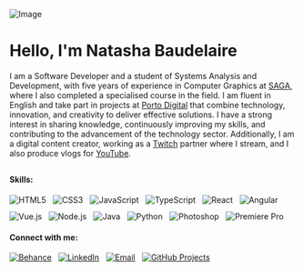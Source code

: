 ![Image](https://github.com/user-attachments/assets/7fad3354-bc0b-46fb-81b6-fe0a199b2ec1)

<h1 align="left">Hello, I'm Natasha Baudelaire</h1>

I am a Software Developer and a student of Systems Analysis and Development, with five years of experience in Computer Graphics at [SAGA](https://saga.com.br), where I also completed a specialised course in the field. I am fluent in English and take part in projects at [Porto Digital](https://www.portodigital.org) that combine technology, innovation, and creativity to deliver effective solutions. I have a strong interest in sharing knowledge, continuously improving my skills, and contributing to the advancement of the technology sector. Additionally, I am a digital content creator, working as a [Twitch](https://www.twitch.tv/natashabaudelaire) partner where I stream, and I also produce vlogs for [YouTube](https://www.youtube.com/@NatashaBaudelaire).

##
<h4>Skills:</h4>
<div style="display: flex; flex-wrap: wrap; gap: 12px; justify-content: flex-start;">
  <img src="https://img.shields.io/badge/HTML5-%23FFE7F7?style=for-the-badge&logo=html5&logoColor=%23555555" alt="HTML5">
  <img src="https://img.shields.io/badge/CSS3-%23FFE7F7?style=for-the-badge&logo=css3&logoColor=%23555555" alt="CSS3">
  <img src="https://img.shields.io/badge/JavaScript-%23FFE7F7?style=for-the-badge&logo=javascript&logoColor=%23555555" alt="JavaScript">
  <img src="https://img.shields.io/badge/TypeScript-%23FFE7F7?style=for-the-badge&logo=typescript&logoColor=%23555555" alt="TypeScript">
  <img src="https://img.shields.io/badge/React-%23FFE7F7?style=for-the-badge&logo=react&logoColor=%23555555" alt="React">
  <img src="https://img.shields.io/badge/Angular-%23FFE7F7?style=for-the-badge&logo=angular&logoColor=%23555555" alt="Angular">
  <img src="https://img.shields.io/badge/Vue.js-%23FFE7F7?style=for-the-badge&logo=vue.js&logoColor=%23555555" alt="Vue.js">
  <img src="https://img.shields.io/badge/Node.js-%23FFE7F7?style=for-the-badge&logo=node.js&logoColor=%23555555" alt="Node.js">
  <img src="https://img.shields.io/badge/Java-%23FFE7F7?style=for-the-badge&logo=openjdk&logoColor=%23555555" alt="Java">
  <img src="https://img.shields.io/badge/Python-%23FFE7F7?style=for-the-badge&logo=python&logoColor=%23555555" alt="Python">
  <img src="https://img.shields.io/badge/Photoshop-%23FFE7F7?style=for-the-badge&logo=adobe-photoshop&logoColor=%23555555" alt="Photoshop">
  <img src="https://img.shields.io/badge/Premiere%20Pro-%23FFE7F7?style=for-the-badge&logo=adobe-premierepro&logoColor=%23555555" alt="Premiere Pro">
</div>

<h4>Connect with me:</h4>
<div style="display: flex; flex-wrap: wrap; gap: 12px; justify-content: flex-start;">
  <a href="https://www.behance.net/natashaminako" target="_blank">
    <img src="https://img.shields.io/badge/Behance-%23FFE7F7?style=for-the-badge&logo=behance&logoColor=%23555555" alt="Behance">
  </a>
  <a href="https://www.linkedin.com/in/natashabaudelaire" target="_blank">
    <img src="https://img.shields.io/badge/LinkedIn-%23FFE7F7?style=for-the-badge&logo=linkedin&logoColor=%23555555" alt="LinkedIn">
  </a>
  <a href="mailto:natashabaudelaire@email.com" target="_blank">
    <img src="https://img.shields.io/badge/Email-%23FFE7F7?style=for-the-badge&logo=gmail&logoColor=%23555555" alt="Email">
  </a>
    <a href="https://github.com/NatashaBaudelaire?tab=repositories" target="_blank">
    <img src="https://img.shields.io/badge/Projects-%23FFE7F7?style=for-the-badge&logo=github&logoColor=%23555555" alt="GitHub Projects">
  </a>
</div>
